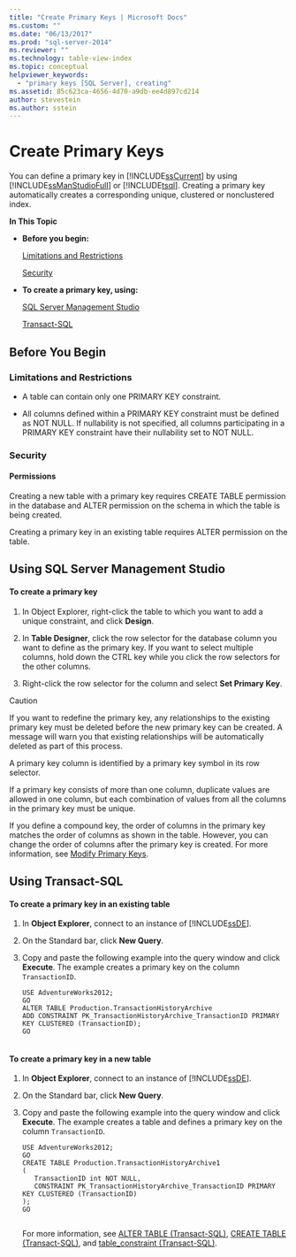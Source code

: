 ```yaml
---
title: "Create Primary Keys | Microsoft Docs"
ms.custom: ""
ms.date: "06/13/2017"
ms.prod: "sql-server-2014"
ms.reviewer: ""
ms.technology: table-view-index
ms.topic: conceptual
helpviewer_keywords: 
  - "primary keys [SQL Server], creating"
ms.assetid: 85c623ca-4656-4d70-a9db-ee4d897cd214
author: stevestein
ms.author: sstein
---
```

# Create Primary Keys
  You can define a primary key in [!INCLUDE[ssCurrent](../../includes/sscurrent-md.md)] by using [!INCLUDE[ssManStudioFull](../../includes/ssmanstudiofull-md.md)] or [!INCLUDE[tsql](../../includes/tsql-md.md)]. Creating a primary key automatically creates a corresponding unique, clustered or nonclustered index.  
  
 **In This Topic**  
  
-   **Before you begin:**  
  
     [Limitations and Restrictions](#Restrictions)  
  
     [Security](#Security)  
  
-   **To create a primary key, using:**  
  
     [SQL Server Management Studio](#SSMSProcedure)  
  
     [Transact-SQL](#TsqlProcedure)  
  
##  <a name="BeforeYouBegin"></a> Before You Begin  
  
###  <a name="Restrictions"></a> Limitations and Restrictions  
  
-   A table can contain only one PRIMARY KEY constraint.  
  
-   All columns defined within a PRIMARY KEY constraint must be defined as NOT NULL. If nullability is not specified, all columns participating in a PRIMARY KEY constraint have their nullability set to NOT NULL.  
  
###  <a name="Security"></a> Security  
  
####  <a name="Permissions"></a> Permissions  
 Creating a new table with a primary key requires CREATE TABLE permission in the database and ALTER permission on the schema in which the table is being created.  
  
 Creating a primary key in an existing table requires ALTER permission on the table.  
  
##  <a name="SSMSProcedure"></a> Using SQL Server Management Studio  
  
#### To create a primary key  
  
1.  In Object Explorer, right-click the table to which you want to add a unique constraint, and click **Design**.  
  
2.  In **Table Designer**, click the row selector for the database column you want to define as the primary key. If you want to select multiple columns, hold down the CTRL key while you click the row selectors for the other columns.  
  
3.  Right-click the row selector for the column and select **Set Primary Key**.  
  
> [!CAUTION]  
>  If you want to redefine the primary key, any relationships to the existing primary key must be deleted before the new primary key can be created. A message will warn you that existing relationships will be automatically deleted as part of this process.  
  
 A primary key column is identified by a primary key symbol in its row selector.  
  
 If a primary key consists of more than one column, duplicate values are allowed in one column, but each combination of values from all the columns in the primary key must be unique.  
  
 If you define a compound key, the order of columns in the primary key matches the order of columns as shown in the table. However, you can change the order of columns after the primary key is created. For more information, see [Modify Primary Keys](modify-primary-keys.md).  
  
##  <a name="TsqlProcedure"></a> Using Transact-SQL  
  
#### To create a primary key in an existing table  
  
1.  In **Object Explorer**, connect to an instance of [!INCLUDE[ssDE](../../includes/ssde-md.md)].  
  
2.  On the Standard bar, click **New Query**.  
  
3.  Copy and paste the following example into the query window and click **Execute**. The example creates a primary key on the column `TransactionID`.  
  
    ```  
    USE AdventureWorks2012;  
    GO  
    ALTER TABLE Production.TransactionHistoryArchive   
    ADD CONSTRAINT PK_TransactionHistoryArchive_TransactionID PRIMARY KEY CLUSTERED (TransactionID);  
    GO  
  
    ```  
  
#### To create a primary key in a new table  
  
1.  In **Object Explorer**, connect to an instance of [!INCLUDE[ssDE](../../includes/ssde-md.md)].  
  
2.  On the Standard bar, click **New Query**.  
  
3.  Copy and paste the following example into the query window and click **Execute**. The example creates a table and defines a primary key on the column `TransactionID`.  
  
    ```  
    USE AdventureWorks2012;  
    GO  
    CREATE TABLE Production.TransactionHistoryArchive1  
    (  
       TransactionID int NOT NULL,  
       CONSTRAINT PK_TransactionHistoryArchive_TransactionID PRIMARY KEY CLUSTERED (TransactionID)  
    );  
    GO  
  
    ```  
  
     For more information, see [ALTER TABLE &#40;Transact-SQL&#41;](/sql/t-sql/statements/alter-table-transact-sql), [CREATE TABLE &#40;Transact-SQL&#41;](/sql/t-sql/statements/create-table-transact-sql), and [table_constraint &#40;Transact-SQL&#41;](/sql/relational-databases/system-information-schema-views/table-constraints-transact-sql).  
  
###  <a name="TsqlExample"></a>  
